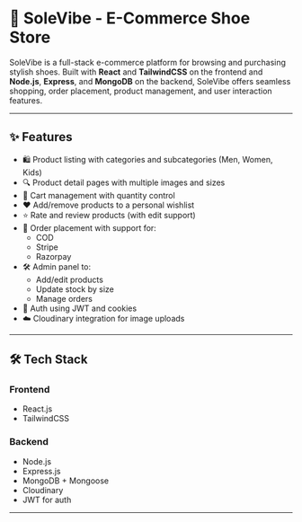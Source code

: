 # 👟 SoleVibe - E-Commerce Shoe Store

SoleVibe is a full-stack e-commerce platform for browsing and purchasing stylish shoes. Built with **React** and **TailwindCSS** on the frontend and **Node.js**, **Express**, and **MongoDB** on the backend, SoleVibe offers seamless shopping, order placement, product management, and user interaction features.

---

## ✨ Features

- 🛍️ Product listing with categories and subcategories (Men, Women, Kids)
- 🔍 Product detail pages with multiple images and sizes
- 🧺 Cart management with quantity control
- ❤️ Add/remove products to a personal wishlist
- ⭐ Rate and review products (with edit support)
- 🧾 Order placement with support for:
  - COD
  - Stripe
  - Razorpay
- 🛠 Admin panel to:
  - Add/edit products
  - Update stock by size
  - Manage orders
- 🔐 Auth using JWT and cookies
- ☁️ Cloudinary integration for image uploads

---

## 🛠 Tech Stack

### Frontend
- React.js
- TailwindCSS

### Backend
- Node.js
- Express.js
- MongoDB + Mongoose
- Cloudinary
- JWT for auth

---


